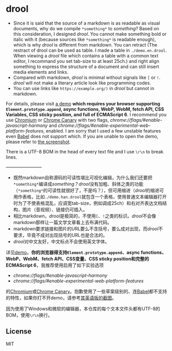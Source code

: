 ﻿# drool

- Since it is said that the source of a markdown is as readable as visual documents, why do we compile `*something*` to *something*? Based on this consideration, I designed *drool*. You cannot make something bold or italic with it (because sources like `*something*` is readable enough), which is why *drool* is different from markdown. You can retract (The restract of drool can be used as table. I made a table in `./demo.en.drool`. When viewing a *drool* file which contains a table with a common text editor, I recommand you set tab-size to at least 25ch.) and right align something to express the structure of a document and can still insert media elements and links.
- Compared with markdown, *drool* is minimal without signals like `[` or `!`. *drool* will not make a literary article look like programming codes.
- You can use links like `https://example.org/)` in *drool* but cannot in markdown.

For details, please visit [a demo](https://dou4cc.github.io/drool/demo.html?./demo.en.drool) **which requires your browser supporting `Element.prototype.append`, async functions, WebP, WebM, fetch API, CSS Variables, CSS sticky position, and full of ECMAScript 6**. I recommend you use [Chromium](https://download-chromium.appspot.com) or [Chrome Canary](https://www.google.com/chrome/browser/canary.html) with two flags, *chrome://flags/#enable-javascript-harmony* and *chrome://flags/#enable-experimental-web-platform-features*, enabled. I am sorry that I used a few unstable features even [Babel](https://babeljs.io) does not support which. If you are unable to open the demo, please refer to [the screenshot](https://dou4cc.github.io/drool/screenshot.en.png).

There is a UTF-8 BOM in the head of every text file and I use `\r\n` to break lines.

————————

- 既然markdown自称源码的可读性堪比可视化编辑，为什么我们还要把`*something*`编译成*something*？*drool*没有加粗、斜体之类的功能（`*something*`的可读性就很好了，不是吗？），但可用缩进（*drool*的缩进可用作表格，比如`./demo.han.drool`就包含一个表格，使用普通文本编辑器打开时为了不使表格混乱，应调宽tab-size，例如调成25ch）和右对齐表达文档结构，图片（音视频）、链接仍可插入。
- 相比markdown，*drool*是极简的，不使用`[`、`!`之类的标识。*drool*不会像markdown那样让一篇文学文章看上去布满代码。
- markdown要求链接和图片的URL要么不含括号，要么成对出现，而*drool*不要求，毕竟不成对出现括号的URL也是合法的。
- *drool*对中文友好，中文标点不会使用英文字体。

详见[demo](https://dou4cc.github.io/drool/demo.html?./demo.han.drool)。**你的浏览器得支持`Element.prototype.append`、async functions、WebP、WebM、fetch API、CSS变量、CSS sticky position和完整的ECMAScript 6**，我推荐使用启用了如下实验选项
- *chrome://flags/#enable-javascript-harmony*
- *chrome://flags/#enable-experimental-web-platform-features*

的[Chromium](https://download-chromium.appspot.com)或[Chrome Canary](https://www.google.com/chrome/browser/canary.html)。抱歉使用了一些草案级别的、连[Babel](https://babeljs.io)都不支持的特性，如果你打不开demo，请参考[其英语版的截图](https://dou4cc.github.io/drool/screenshot.en.png)。

因为使用了Windows和微软的编辑器，本仓库的每个文本文件头都有UTF-8的BOM，使用`\r\n`换行。

## License
MIT
